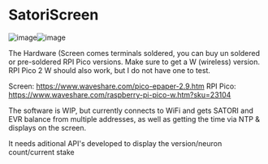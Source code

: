# SatoriScreen

![image](https://github.com/user-attachments/assets/a2d10989-8b8e-4036-b0c5-07a056c22910)![image](https://github.com/user-attachments/assets/c2e3d0d1-eb83-43e5-8e8e-9089075c7d64)



The Hardware (Screen comes terminals soldered, you can buy un soldered or pre-soldered RPI Pico versions.  Make sure to get a W (wireless) version.  RPI Pico 2 W should also work, but I do not have one to test.

Screen:  https://www.waveshare.com/pico-epaper-2.9.htm
RPI Pico: https://www.waveshare.com/raspberry-pi-pico-w.htm?sku=23104

The software is WIP, but currently connects to WiFi and gets SATORI and EVR balance from multiple addresses, as well as getting the time via NTP & displays on the screen.  

It needs aditional API's developed to display the version/neuron count/current stake
